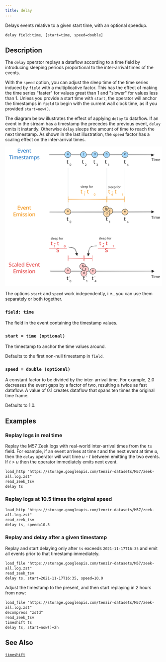 ```yaml
---
title: delay
---
```


Delays events relative to a given start time, with an optional speedup.

```tql
delay field:time, [start=time, speed=double]
```

## Description

The `delay` operator replays a dataflow according to a time field by introducing
sleeping periods proportional to the inter-arrival times of the events.

With the `speed` option, you can adjust the sleep time of the time series
induced by `field` with a multiplicative factor. This has the effect of making
the time series "faster" for values great than 1 and "slower" for values less
than 1. Unless you provide a start time with `start`, the operator will anchor
the timestamps in `field` to begin with the current wall clock time, as if you
provided `start=now()`.

The diagram below illustrates the effect of applying `delay` to dataflow. If an
event in the stream has a timestamp the precedes the previous event, `delay`
emits it instantly. Otherwise `delay` sleeps the amount of time to reach the
next timestamp. As shown in the last illustration, the `speed` factor has a
scaling effect on the inter-arrival times.

![Delay](delay.excalidraw.svg)

The options `start` and `speed` work independently, i.e., you can use them
separately or both together.

### `field: time`

The field in the event containing the timestamp values.

### `start = time (optional)`

The timestamp to anchor the time values around.

Defaults to the first non-null timestamp in `field`.

### `speed = double (optional)`

A constant factor to be divided by the inter-arrival time. For example, 2.0
decreases the event gaps by a factor of two, resulting a twice as fast dataflow.
A value of 0.1 creates dataflow that spans ten times the original time frame.

Defaults to 1.0.

## Examples

### Replay logs in real time

Replay the M57 Zeek logs with real-world inter-arrival times from the `ts`
field. For example, if an event arrives at time *t* and the next event at
time *u*, then the `delay` operator will wait time *u - t* between emitting the
two events. If *t > u* then the operator immediately emits next event.

```tql
load_http "https://storage.googleapis.com/tenzir-datasets/M57/zeek-all.log.zst"
read_zeek_tsv
delay ts
```

### Replay logs at 10.5 times the original speed

```tql
load_http "https://storage.googleapis.com/tenzir-datasets/M57/zeek-all.log.zst"
read_zeek_tsv
delay ts, speed=10.5
```

### Replay and delay after a given timestamp

Replay and start delaying only after `ts` exceeds `2021-11-17T16:35` and emit
all events prior to that timestamp immediately.

```tql
load_file "https://storage.googleapis.com/tenzir-datasets/M57/zeek-all.log.zst"
read_zeek_tsv
delay ts, start=2021-11-17T16:35, speed=10.0
```

Adjust the timestamp to the present, and then start replaying in 2 hours from
now:

```tql
load_file "https://storage.googleapis.com/tenzir-datasets/M57/zeek-all.log.zst"
decompress "zstd"
read_zeek_tsv
timeshift ts
delay ts, start=now()+2h
```
## See Also

[`timeshift`](/reference/operators/timeshift)
